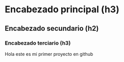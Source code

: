 # Encabezado principal (h3)

## Encabezado secundario (h2)

### Encabezado terciario (h3)

Hola este es mi primer proyecto en github